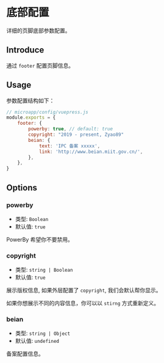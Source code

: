 # 底部配置

详细的页脚底部参数配置。

## Introduce

通过 `footer` 配置页脚信息。

## Usage

参数配置结构如下：

```js
// microapp/config/vuepress.js
module.exports = {
    footer: {
        powerby: true, // default: true
        copyright: "2019 - present, Zyao89"
        beian: {
            text: 'IPC 备案 xxxxx',
            link: 'http://www.beian.miit.gov.cn/',
        },
    },
}
```

## Options

### powerby

- 类型: `Boolean`
- 默认值: `true`

PowerBy 希望你不要禁用。

### copyright

- 类型: `string | Boolean`
- 默认值: `true`

展示版权信息, 如果外层配置了 `copyright`, 我们会默认帮你显示。

如果你想展示不同的内容信息，你可以以 `stirng` 方式重新定义。

### beian

- 类型: `string | Object`
- 默认值: `undefined`

备案配置信息。
